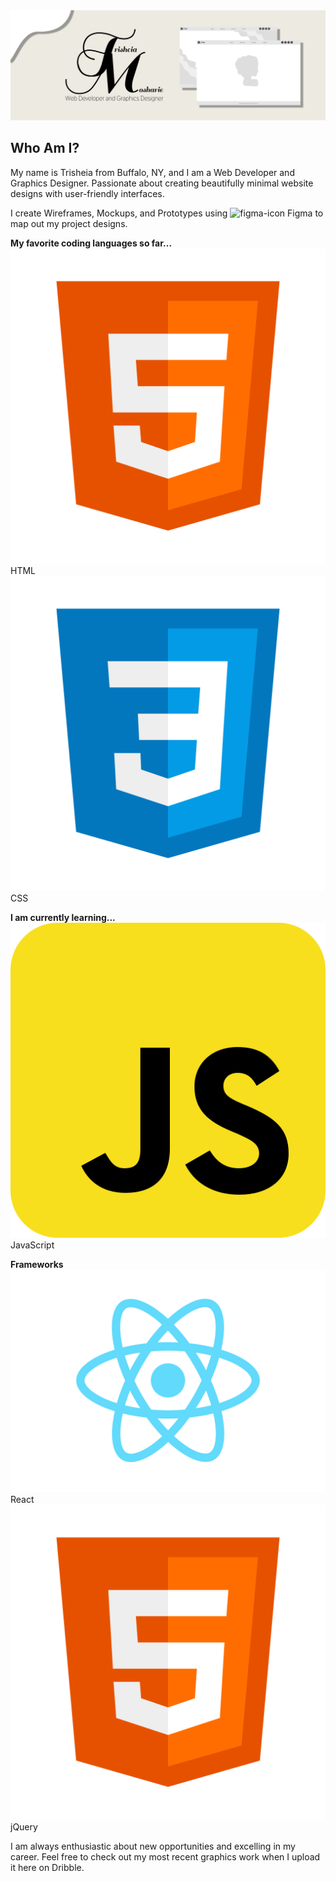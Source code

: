
<img src="images/GitHub-Banner.jpg" alt="Trisheia-Moshaire-Banner" title="GitHub-Banner">

## Who Am I?
My name is Trisheia from Buffalo, NY, and I am a Web Developer and Graphics Designer. Passionate about creating beautifully minimal website designs with user-friendly interfaces. 

I create Wireframes, Mockups, and Prototypes using <img src="" alt="figma-icon" title="figma-software"> Figma to map out my project designs. 

<strong>My favorite coding languages so far...</strong>
<br>
<img src="images/icons/html5.png" alt="html5" title="html5">HTML 
<img src="images/icons/css3.png" alt="css3" title="css3">CSS

<strong>I am currently learning...</strong>
<br>
<img src="images/icons/javascript.png" alt="javascript" title="javascript">JavaScript

<strong>Frameworks</strong>
<br>
<img src="images/icons/react.svg" alt="react-icon" title="react-icon">React
<img src="images/icons/html5.png" alt="jQuery-icon" title="jQuery-icon">jQuery

I am always enthusiastic about new opportunities and excelling in my career. Feel free to check out my most recent graphics work when I upload it here on <img src="" alt="" title="" a href="https://dribbble.com/T_Moshaire">Dribble</a>.
